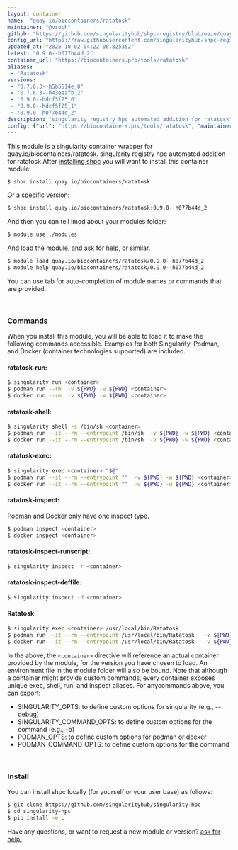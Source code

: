 ```yaml
---
layout: container
name:  "quay.io/biocontainers/ratatosk"
maintainer: "@vsoch"
github: "https://github.com/singularityhub/shpc-registry/blob/main/quay.io/biocontainers/ratatosk/container.yaml"
config_url: "https://raw.githubusercontent.com/singularityhub/shpc-registry/main/quay.io/biocontainers/ratatosk/container.yaml"
updated_at: "2025-10-02 04:22:08.825352"
latest: "0.9.0--h077b44d_2"
container_url: "https://biocontainers.pro/tools/ratatosk"
aliases:
 - "Ratatosk"
versions:
 - "0.7.6.3--h5b5514e_0"
 - "0.7.6.3--h43eeafb_2"
 - "0.9.0--hdcf5f25_0"
 - "0.9.0--hdcf5f25_1"
 - "0.9.0--h077b44d_2"
description: "singularity registry hpc automated addition for ratatosk"
config: {"url": "https://biocontainers.pro/tools/ratatosk", "maintainer": "@vsoch", "description": "singularity registry hpc automated addition for ratatosk", "latest": {"0.9.0--h077b44d_2": "sha256:172c0e7d09614633f51e8a32f09e525d29b7c8f98e63d0161fcd9abe777fadc3"}, "tags": {"0.7.6.3--h5b5514e_0": "sha256:19319f6b739e7fa05c5e25eb1f22effdf02b14c0fffe0f5f38f484d4f4fc1572", "0.7.6.3--h43eeafb_2": "sha256:19db80414eb8daa0a190d8d8a71c5a89f6253fa1f2968ba69b71661b07ba6b07", "0.9.0--hdcf5f25_0": "sha256:48a9f930a37ead3ac1365ad32ddd5ef8153a196bda773fea7e30ffd6f40f2ad4", "0.9.0--hdcf5f25_1": "sha256:a97dbf26fa2ab5e52e9ae198213512b7c3f93dfcbaf2865a5696a7d45571d768", "0.9.0--h077b44d_2": "sha256:172c0e7d09614633f51e8a32f09e525d29b7c8f98e63d0161fcd9abe777fadc3"}, "docker": "quay.io/biocontainers/ratatosk", "aliases": {"Ratatosk": "/usr/local/bin/Ratatosk"}}
---
```


This module is a singularity container wrapper for quay.io/biocontainers/ratatosk.
singularity registry hpc automated addition for ratatosk
After [installing shpc](#install) you will want to install this container module:


```bash
$ shpc install quay.io/biocontainers/ratatosk
```

Or a specific version:

```bash
$ shpc install quay.io/biocontainers/ratatosk:0.9.0--h077b44d_2
```

And then you can tell lmod about your modules folder:

```bash
$ module use ./modules
```

And load the module, and ask for help, or similar.

```bash
$ module load quay.io/biocontainers/ratatosk/0.9.0--h077b44d_2
$ module help quay.io/biocontainers/ratatosk/0.9.0--h077b44d_2
```

You can use tab for auto-completion of module names or commands that are provided.

<br>

### Commands

When you install this module, you will be able to load it to make the following commands accessible.
Examples for both Singularity, Podman, and Docker (container technologies supported) are included.

#### ratatosk-run:

```bash
$ singularity run <container>
$ podman run --rm  -v ${PWD} -w ${PWD} <container>
$ docker run --rm  -v ${PWD} -w ${PWD} <container>
```

#### ratatosk-shell:

```bash
$ singularity shell -s /bin/sh <container>
$ podman run --it --rm --entrypoint /bin/sh  -v ${PWD} -w ${PWD} <container>
$ docker run --it --rm --entrypoint /bin/sh  -v ${PWD} -w ${PWD} <container>
```

#### ratatosk-exec:

```bash
$ singularity exec <container> "$@"
$ podman run --it --rm --entrypoint ""  -v ${PWD} -w ${PWD} <container> "$@"
$ docker run --it --rm --entrypoint ""  -v ${PWD} -w ${PWD} <container> "$@"
```

#### ratatosk-inspect:

Podman and Docker only have one inspect type.

```bash
$ podman inspect <container>
$ docker inspect <container>
```

#### ratatosk-inspect-runscript:

```bash
$ singularity inspect -r <container>
```

#### ratatosk-inspect-deffile:

```bash
$ singularity inspect -d <container>
```


#### Ratatosk

```bash
$ singularity exec <container> /usr/local/bin/Ratatosk
$ podman run --it --rm --entrypoint /usr/local/bin/Ratatosk   -v ${PWD} -w ${PWD} <container> -c " $@"
$ docker run --it --rm --entrypoint /usr/local/bin/Ratatosk   -v ${PWD} -w ${PWD} <container> -c " $@"
```



In the above, the `<container>` directive will reference an actual container provided
by the module, for the version you have chosen to load. An environment file in the
module folder will also be bound. Note that although a container
might provide custom commands, every container exposes unique exec, shell, run, and
inspect aliases. For anycommands above, you can export:

 - SINGULARITY_OPTS: to define custom options for singularity (e.g., --debug)
 - SINGULARITY_COMMAND_OPTS: to define custom options for the command (e.g., -b)
 - PODMAN_OPTS: to define custom options for podman or docker
 - PODMAN_COMMAND_OPTS: to define custom options for the command

<br>

### Install

You can install shpc locally (for yourself or your user base) as follows:

```bash
$ git clone https://github.com/singularityhub/singularity-hpc
$ cd singularity-hpc
$ pip install -e .
```

Have any questions, or want to request a new module or version? [ask for help!](https://github.com/singularityhub/singularity-hpc/issues)